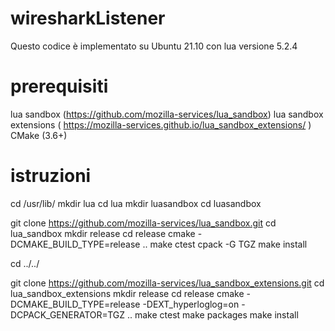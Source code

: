 # wiresharkListener
Questo codice è implementato su Ubuntu 21.10 con lua versione 5.2.4

# prerequisiti
lua sandbox (https://github.com/mozilla-services/lua_sandbox)
lua sandbox extensions ( https://mozilla-services.github.io/lua_sandbox_extensions/ )
CMake (3.6+)

# istruzioni
cd /usr/lib/
mkdir lua
cd lua 
mkdir luasandbox
cd luasandbox

git clone https://github.com/mozilla-services/lua_sandbox.git
cd lua_sandbox
mkdir release
cd release
cmake -DCMAKE_BUILD_TYPE=release ..
make
ctest
cpack -G TGZ 
make install

cd ../../

git clone https://github.com/mozilla-services/lua_sandbox_extensions.git
cd lua_sandbox_extensions
mkdir release
cd release
cmake -DCMAKE_BUILD_TYPE=release -DEXT_hyperloglog=on -DCPACK_GENERATOR=TGZ ..
make
ctest
make packages
make install

